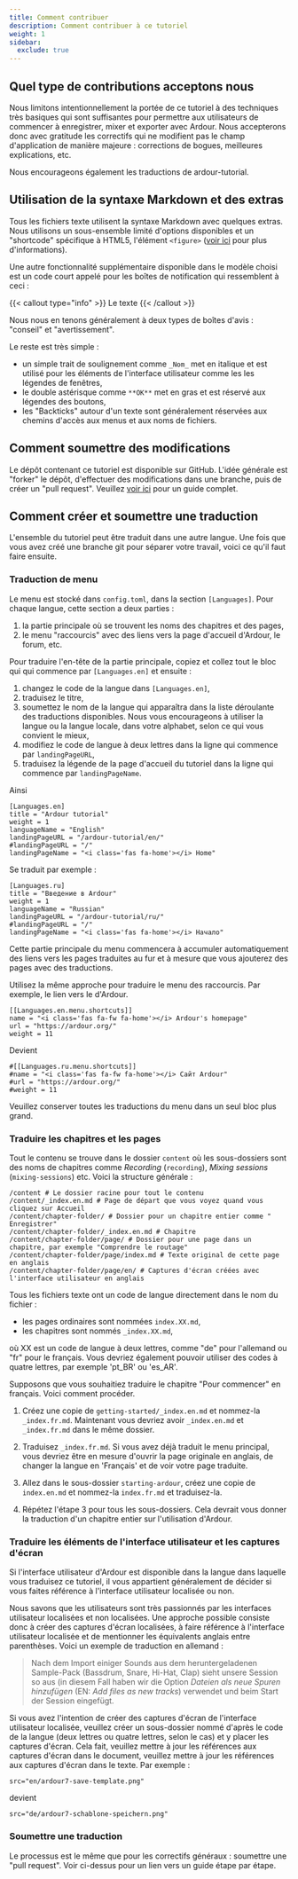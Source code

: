 ```yaml
---
title: Comment contribuer
description: Comment contribuer à ce tutoriel
weight: 1
sidebar:
  exclude: true
---
```


## Quel type de contributions acceptons nous

Nous limitons intentionnellement la portée de ce tutoriel à des techniques très basiques qui sont suffisantes pour permettre aux utilisateurs de commencer à enregistrer, mixer et exporter avec Ardour. Nous accepterons donc avec gratitude les correctifs qui ne modifient pas le champ d'application de manière majeure : corrections de bogues, meilleures explications, etc.

Nous encourageons également les traductions de ardour-tutorial.

## Utilisation de la syntaxe Markdown et des extras

Tous les fichiers texte utilisent la syntaxe Markdown avec quelques extras. Nous utilisons un sous-ensemble limité d'options disponibles et un "shortcode" spécifique à HTML5, l'élément `<figure>` ([voir ici](https://gohugo.io/content-management/shortcodes/#figure) pour plus d'informations).

Une autre fonctionnalité supplémentaire disponible dans le modèle choisi est un code court appelé pour les boîtes de notification qui ressemblent à ceci :

{{< callout type="info" >}}
Le texte
{{< /callout >}}

Nous nous en tenons généralement à deux types de boîtes d'avis : "conseil" et "avertissement".

Le reste est très simple :

- un simple trait de soulignement comme `_Nom_` met en italique et est utilisé pour les éléments de l'interface utilisateur comme les
les légendes de fenêtres,
- le double astérisque comme `**OK**` met en gras et est réservé aux légendes des boutons,
- les "Backticks" autour d'un texte sont généralement réservées aux chemins d'accès aux menus et aux noms de fichiers.

## Comment soumettre des modifications

Le dépôt contenant ce tutoriel est disponible sur GitHub. L'idée générale est "forker" le dépôt, d'effectuer des modifications dans une branche, puis de créer un "pull request". Veuillez [voir
ici](https://docs.github.com/en/pull-requests/collaborating-with-pull-requests/proposing-changes-to-your-work-with-pull-requests/creating-a-pull-request) pour un guide complet.

## Comment créer et soumettre une traduction

L'ensemble du tutoriel peut être traduit dans une autre langue. Une fois que vous avez créé une branche git pour séparer votre travail, voici ce qu'il faut faire ensuite.

### Traduction de menu

Le menu est stocké dans `config.toml`, dans la section `[Languages]`.
Pour chaque langue, cette section a deux parties :

1. la partie principale où se trouvent les noms des chapitres et des pages,
2. le menu "raccourcis" avec des liens vers la page d'accueil d'Ardour, le forum, etc.

Pour traduire l'en-tête de la partie principale, copiez et collez tout le bloc qui qui commence par `[Languages.en]` et ensuite :

1. changez le code de la langue dans `[Languages.en]`,
2. traduisez le titre,
3. soumettez le nom de la langue qui apparaîtra dans la liste déroulante des traductions disponibles. Nous vous encourageons à utiliser la langue ou la langue locale, dans votre alphabet, selon ce qui vous convient le mieux,
4. modifiez le code de langue à deux lettres dans la ligne qui commence par `landingPageURL`,
5. traduisez la légende de la page d'accueil du tutoriel dans la ligne qui commence par `landingPageName`.

Ainsi

~~~
[Languages.en]
title = "Ardour tutorial"
weight = 1
languageName = "English"
landingPageURL = "/ardour-tutorial/en/"
#landingPageURL = "/"
landingPageName = "<i class='fas fa-home'></i> Home"
~~~

Se traduit par exemple :

~~~
[Languages.ru]
title = "Введение в Ardour"
weight = 1
languageName = "Russian"
landingPageURL = "/ardour-tutorial/ru/"
#landingPageURL = "/"
landingPageName = "<i class='fas fa-home'></i> Начало"
~~~

Cette partie principale du menu commencera à accumuler automatiquement des liens vers les pages traduites au fur et à mesure que vous ajouterez des pages avec des traductions.

Utilisez la même approche pour traduire le menu des raccourcis. Par exemple, le lien vers le d'Ardour.

~~~
[[Languages.en.menu.shortcuts]]
name = "<i class='fas fa-fw fa-home'></i> Ardour's homepage"
url = "https://ardour.org/"
weight = 11
~~~

Devient

~~~
#[[Languages.ru.menu.shortcuts]]
#name = "<i class='fas fa-fw fa-home'></i> Сайт Ardour"
#url = "https://ardour.org/"
#weight = 11
~~~

Veuillez conserver toutes les traductions du menu dans un seul bloc plus grand.

### Traduire les chapitres et les pages

Tout le contenu se trouve dans le dossier `content` où les sous-dossiers sont des noms de chapitres comme _Recording_ (`recording`), _Mixing sessions_ (`mixing-sessions`) etc. Voici la structure générale :

~~~
/content # Le dossier racine pour tout le contenu
/content/_index.en.md # Page de départ que vous voyez quand vous cliquez sur Accueil
/content/chapter-folder/ # Dossier pour un chapitre entier comme " Enregistrer"
/content/chapter-folder/_index.en.md # Chapitre
/content/chapter-folder/page/ # Dossier pour une page dans un chapitre, par exemple "Comprendre le routage"
/content/chapter-folder/page/index.md # Texte original de cette page en anglais
/content/chapter-folder/page/en/ # Captures d'écran créées avec l'interface utilisateur en anglais
~~~

Tous les fichiers texte ont un code de langue directement dans le nom du fichier :

- les pages ordinaires sont nommées `index.XX.md`,
- les chapitres sont nommés `_index.XX.md`,

où XX est un code de langue à deux lettres, comme "de" pour l'allemand ou "fr" pour le français. Vous devriez également pouvoir utiliser des codes à quatre lettres, par exemple 'pt_BR' ou 'es_AR'.

Supposons que vous souhaitiez traduire le chapitre "Pour commencer" en français. Voici comment procéder.

1. Créez une copie de `getting-started/_index.en.md` et nommez-la `_index.fr.md`.
Maintenant vous devriez avoir `_index.en.md` et `_index.fr.md` dans le même dossier.

2. Traduisez `_index.fr.md`. Si vous avez déjà traduit le menu principal, vous devriez être en mesure d'ouvrir la page originale en anglais, de changer la langue en 'Français' et de voir votre page traduite.

3. Allez dans le sous-dossier `starting-ardour`, créez une copie de `index.en.md` et nommez-la `index.fr.md` et traduisez-la.

4. Répétez l'étape 3 pour tous les sous-dossiers. Cela devrait vous donner la traduction d'un chapitre entier sur l'utilisation d'Ardour.

### Traduire les éléments de l'interface utilisateur et les captures d'écran

Si l'interface utilisateur d'Ardour est disponible dans la langue dans laquelle vous traduisez ce tutoriel, il vous appartient généralement de décider si vous faites référence à l'interface utilisateur localisée ou non.

Nous savons que les utilisateurs sont très passionnés par les interfaces utilisateur localisées et non localisées.
Une approche possible consiste donc à créer des captures d'écran localisées, à faire référence à l'interface utilisateur localisée et de mentionner les équivalents anglais entre parenthèses.
Voici un exemple de traduction en allemand :

> Nach dem Import einiger Sounds aus dem heruntergeladenen Sample-Pack
(Bassdrum, Snare, Hi-Hat, Clap) sieht unsere Session so aus (in diesem Fall
haben wir die Option _Dateien als neue Spuren hinzufügen_ (EN: _Add files as new
tracks_) verwendet und beim Start der Session eingefügt.

Si vous avez l'intention de créer des captures d'écran de l'interface utilisateur localisée, veuillez créer un sous-dossier nommé d'après le code de la langue (deux lettres ou quatre lettres, selon le cas) et y placer les captures d'écran. Cela fait, veuillez mettre à jour les références aux captures d'écran dans le document, veuillez mettre à jour les références aux captures d'écran dans le texte. Par exemple :

~~~
src="en/ardour7-save-template.png"
~~~

devient

~~~
src="de/ardour7-schablone-speichern.png"
~~~

### Soumettre une traduction

Le processus est le même que pour les correctifs généraux : soumettre une "pull request". Voir ci-dessus pour un lien vers un guide étape par étape.
